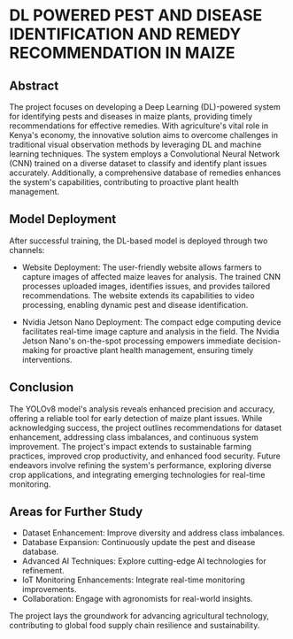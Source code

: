 # DL POWERED PEST AND DISEASE IDENTIFICATION AND REMEDY RECOMMENDATION IN MAIZE

## Abstract
The project focuses on developing a Deep Learning (DL)-powered system for identifying pests and diseases in maize plants, providing timely recommendations for effective remedies. With agriculture's vital role in Kenya's economy, the innovative solution aims to overcome challenges in traditional visual observation methods by leveraging DL and machine learning techniques. The system employs a Convolutional Neural Network (CNN) trained on a diverse dataset to classify and identify plant issues accurately. Additionally, a comprehensive database of remedies enhances the system's capabilities, contributing to proactive plant health management.

## Model Deployment
After successful training, the DL-based model is deployed through two channels:

- Website Deployment: The user-friendly website allows farmers to capture images of affected maize leaves for analysis. The trained CNN processes uploaded images, identifies issues, and provides tailored recommendations. The website extends its capabilities to video processing, enabling dynamic pest and disease identification.

- Nvidia Jetson Nano Deployment: The compact edge computing device facilitates real-time image capture and analysis in the field. The Nvidia Jetson Nano's on-the-spot processing empowers immediate decision-making for proactive plant health management, ensuring timely interventions.


## Conclusion
The YOLOv8 model's analysis reveals enhanced precision and accuracy, offering a reliable tool for early detection of maize plant issues. While acknowledging success, the project outlines recommendations for dataset enhancement, addressing class imbalances, and continuous system improvement. The project's impact extends to sustainable farming practices, improved crop productivity, and enhanced food security. Future endeavors involve refining the system's performance, exploring diverse crop applications, and integrating emerging technologies for real-time monitoring.

## Areas for Further Study
- Dataset Enhancement: Improve diversity and address class imbalances.
- Database Expansion: Continuously update the pest and disease database.
- Advanced AI Techniques: Explore cutting-edge AI technologies for refinement.
- IoT Monitoring Enhancements: Integrate real-time monitoring improvements.
- Collaboration: Engage with agronomists for real-world insights.
  
The project lays the groundwork for advancing agricultural technology, contributing to global food supply chain resilience and sustainability.
